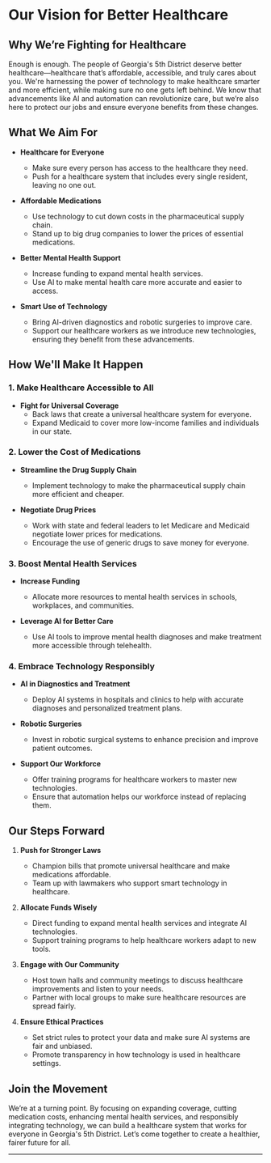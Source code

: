 # Our Vision for Better Healthcare

## Why We’re Fighting for Healthcare

Enough is enough. The people of Georgia's 5th District deserve better healthcare—healthcare that’s affordable, accessible, and truly cares about you. We're harnessing the power of technology to make healthcare smarter and more efficient, while making sure no one gets left behind. We know that advancements like AI and automation can revolutionize care, but we’re also here to protect our jobs and ensure everyone benefits from these changes.

## What We Aim For

- **Healthcare for Everyone**
  - Make sure every person has access to the healthcare they need.
  - Push for a healthcare system that includes every single resident, leaving no one out.

- **Affordable Medications**
  - Use technology to cut down costs in the pharmaceutical supply chain.
  - Stand up to big drug companies to lower the prices of essential medications.

- **Better Mental Health Support**
  - Increase funding to expand mental health services.
  - Use AI to make mental health care more accurate and easier to access.

- **Smart Use of Technology**
  - Bring AI-driven diagnostics and robotic surgeries to improve care.
  - Support our healthcare workers as we introduce new technologies, ensuring they benefit from these advancements.

## How We'll Make It Happen

### 1. Make Healthcare Accessible to All

- **Fight for Universal Coverage**
  - Back laws that create a universal healthcare system for everyone.
  - Expand Medicaid to cover more low-income families and individuals in our state.

### 2. Lower the Cost of Medications

- **Streamline the Drug Supply Chain**
  - Implement technology to make the pharmaceutical supply chain more efficient and cheaper.
  
- **Negotiate Drug Prices**
  - Work with state and federal leaders to let Medicare and Medicaid negotiate lower prices for medications.
  - Encourage the use of generic drugs to save money for everyone.

### 3. Boost Mental Health Services

- **Increase Funding**
  - Allocate more resources to mental health services in schools, workplaces, and communities.
  
- **Leverage AI for Better Care**
  - Use AI tools to improve mental health diagnoses and make treatment more accessible through telehealth.

### 4. Embrace Technology Responsibly

- **AI in Diagnostics and Treatment**
  - Deploy AI systems in hospitals and clinics to help with accurate diagnoses and personalized treatment plans.
  
- **Robotic Surgeries**
  - Invest in robotic surgical systems to enhance precision and improve patient outcomes.
  
- **Support Our Workforce**
  - Offer training programs for healthcare workers to master new technologies.
  - Ensure that automation helps our workforce instead of replacing them.

## Our Steps Forward

1. **Push for Stronger Laws**
   - Champion bills that promote universal healthcare and make medications affordable.
   - Team up with lawmakers who support smart technology in healthcare.

2. **Allocate Funds Wisely**
   - Direct funding to expand mental health services and integrate AI technologies.
   - Support training programs to help healthcare workers adapt to new tools.

3. **Engage with Our Community**
   - Host town halls and community meetings to discuss healthcare improvements and listen to your needs.
   - Partner with local groups to make sure healthcare resources are spread fairly.

4. **Ensure Ethical Practices**
   - Set strict rules to protect your data and make sure AI systems are fair and unbiased.
   - Promote transparency in how technology is used in healthcare settings.

## Join the Movement

We’re at a turning point. By focusing on expanding coverage, cutting medication costs, enhancing mental health services, and responsibly integrating technology, we can build a healthcare system that works for everyone in Georgia's 5th District. Let’s come together to create a healthier, fairer future for all. 

---